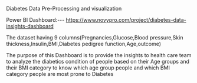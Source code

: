 Diabetes Data Pre-Processing and visualization

Power BI Dashboard:--- https://www.novypro.com/project/diabetes-data-insights-dashboard

The dataset having 9 columns(Pregnancies,Glucose,Blood pressure,Skin thickness,Insulin,BMI,Diabetes pedigree function,Age,outcome)

The purpose of this Dashboard is to provide the insights to health care team to analyze the diabetics condition of people based on their Age groups and their BMI category to know which age group people and which BMI category people are most prone to Diabetes


